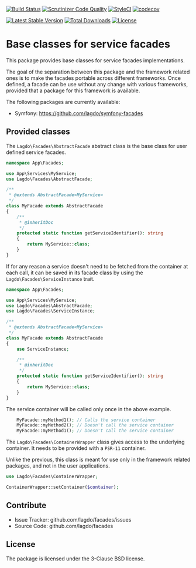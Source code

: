 [![Build Status](https://github.com/lagdo/facades/actions/workflows/test.yml/badge.svg?branch=main)](https://github.com/lagdo/facades/actions)
[![Scrutinizer Code Quality](https://scrutinizer-ci.com/g/lagdo/facades/badges/quality-score.png?b=main)](https://scrutinizer-ci.com/g/lagdo/facades/?branch=main)
[![StyleCI](https://styleci.io/repos/957151579/shield?branch=main)](https://styleci.io/repos/957151579)
[![codecov](https://codecov.io/gh/lagdo/facades/branch/main/graph/badge.svg?token=HERKC60CC1)](https://codecov.io/gh/lagdo/facades)

[![Latest Stable Version](https://poser.pugx.org/lagdo/facades/v/stable)](https://packagist.org/packages/lagdo/facades)
[![Total Downloads](https://poser.pugx.org/lagdo/facades/downloads)](https://packagist.org/packages/lagdo/facades)
[![License](https://poser.pugx.org/lagdo/facades/license)](https://packagist.org/packages/lagdo/facades)

Base classes for service facades
================================

This package provides base classes for service facades implementations.

The goal of the separation between this package and the framework related ones is to make the facades portable across different frameworks.
Once defined, a facade can be use without any change with various frameworks, provided that a package for this framework is available.

The following packages are currently available:
- Symfony: https://github.com/lagdo/symfony-facades

## Provided classes

The `Lagdo\Facades\AbstractFacade` abstract class is the base class for user defined service facades.

```php
namespace App\Facades;

use App\Services\MyService;
use Lagdo\Facades\AbstractFacade;

/**
 * @extends AbstractFacade<MyService>
 */
class MyFacade extends AbstractFacade
{
    /**
     * @inheritDoc
     */
    protected static function getServiceIdentifier(): string
    {
        return MyService::class;
    }
}
```

If for any reason a service doesn't need to be fetched from the container at each call, it can be saved in its facade class by using the `Lagdo\Facades\ServiceInstance` trait.

```php
namespace App\Facades;

use App\Services\MyService;
use Lagdo\Facades\AbstractFacade;
use Lagdo\Facades\ServiceInstance;

/**
 * @extends AbstractFacade<MyService>
 */
class MyFacade extends AbstractFacade
{
    use ServiceInstance;

    /**
     * @inheritDoc
     */
    protected static function getServiceIdentifier(): string
    {
        return MyService::class;
    }
}
```

The service container will be called only once in the above example.

```php
    MyFacade::myMethod1(); // Calls the service container
    MyFacade::myMethod2(); // Doesn't call the service container
    MyFacade::myMethod1(); // Doesn't call the service container
```

The `Lagdo\Facades\ContainerWrapper` class gives access to the underlying container. It needs to be provided with a `PSR-11` container.

Unlike the previous, this class is meant for use only in the framework related packages, and not in the user applications.

```php
use Lagdo\Facades\ContainerWrapper;

ContainerWrapper::setContainer($container);
```

Contribute
----------

- Issue Tracker: github.com/lagdo/facades/issues
- Source Code: github.com/lagdo/facades

License
-------

The package is licensed under the 3-Clause BSD license.
